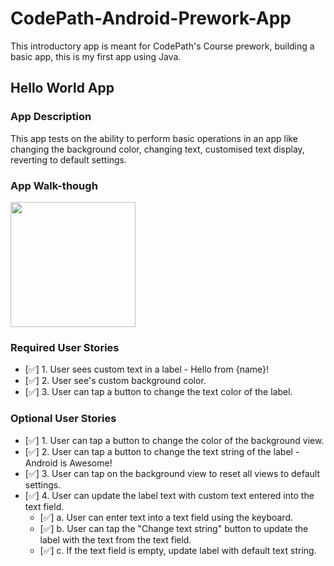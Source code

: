 # CodePath-Android-Prework-App
This introductory app is meant for CodePath's Course prework, building a basic app, this is my first app using Java.

## Hello World App

### App Description
This app tests on the ability to perform basic operations in an app like changing the background color, changing text, customised text display, reverting to default settings.

### App Walk-though

<img src="https://user-images.githubusercontent.com/72847507/142594253-5f4ba996-24e0-4854-9bfb-064f749b283d.gif" width=200><br>

### Required User Stories
- [✅] 1. User sees custom text in a label - Hello from {name}!
- [✅] 2. User see's custom background color.
- [✅] 3. User can tap a button to change the text color of the label.

### Optional User Stories
- [✅] 1. User can tap a button to change the color of the background view.  
- [✅] 2. User can tap a button to change the text string of the label - Android is Awesome!  
- [✅] 3. User can tap on the background view to reset all views to default settings.  
- [✅] 4. User can update the label text with custom text entered into the text field.  
   - [✅] a. User can enter text into a text field using the keyboard.  
   - [✅] b. User can tap the "Change text string" button to update the label with the text from the text field.  
   - [✅] c. If the text field is empty, update label with default text string.  

